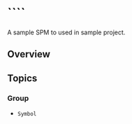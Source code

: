 # ````

A sample SPM to used in sample project.

## Overview



## Topics

### <!--@START_MENU_TOKEN@-->Group<!--@END_MENU_TOKEN@-->

- ``Symbol``
